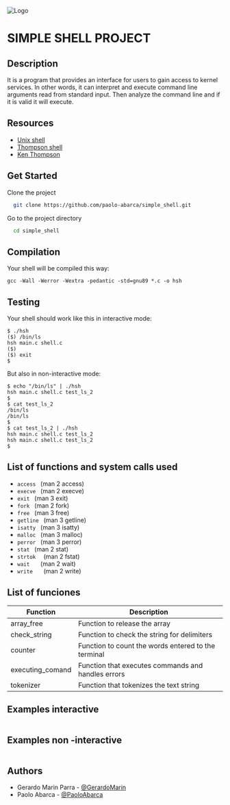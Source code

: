![Logo](https://getlogovector.com/wp-content/uploads/2020/11/holberton-school-logo-vector.png)
# SIMPLE SHELL PROJECT

## Description
It is a program that provides an interface for users to gain access to kernel services. In other words, it can interpret and execute command line arguments read from standard input. Then analyze the command line and if it is valid it will execute.
## Resources

- [Unix shell](https://en.wikipedia.org/wiki/Unix_shell)
- [Thompson shell](https://en.wikipedia.org/wiki/Thompson_shell)
- [Ken Thompson](https://en.wikipedia.org/wiki/Ken_Thompson)

## Get Started
Clone the project

```bash
  git clone https://github.com/paolo-abarca/simple_shell.git
```

Go to the project directory

```bash
  cd simple_shell
```

## Compilation

Your shell will be compiled this way:

```shell
gcc -Wall -Werror -Wextra -pedantic -std=gnu89 *.c -o hsh
```

## Testing
Your shell should work like this in interactive mode:

```shell
$ ./hsh
($) /bin/ls
hsh main.c shell.c
($)
($) exit
$
```
But also in non-interactive mode:
```shell
$ echo "/bin/ls" | ./hsh
hsh main.c shell.c test_ls_2
$
$ cat test_ls_2
/bin/ls
/bin/ls
$
$ cat test_ls_2 | ./hsh
hsh main.c shell.c test_ls_2
hsh main.c shell.c test_ls_2
$
```

## List of functions and system calls used

- `access ` (man 2 access)
- `execve ` (man 2 execve)
- `exit `  (man 3 exit)
- `fork `  (man 2 fork)
- `free ` (man 3 free)
- `getline `  (man 3 getline)
- `isatty ` (man 3 isatty)
- `malloc `  (man 3 malloc)
- `perror ` (man 3 perror)
- `stat ` (man 2 stat)
- `strtok  `  (man 2 fstat)
- `wait   ` (man 2 wait)
- `write   `  (man 2 write)

## List of funciones

Function  | Description
------------- | -------------
array_free  | Function to release the array
check_string | Function to check the string for delimiters 
counter  | Function to count the words entered to the terminal
executing_comand | Function that executes commands and handles errors
tokenizer | Function that tokenizes the text string

## Examples interactive 

```C

```
## Examples non -interactive 
```C

```
## Authors
- Gerardo Marin Parra - [@GerardoMarin](https://github.com/gerardomp18)
- Paolo Abarca - [@PaoloAbarca](https://github.com/paolo-abarca)
